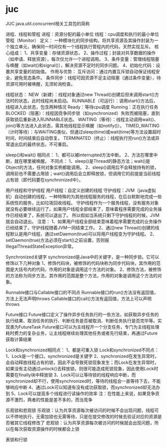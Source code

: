 # juc
JUC
    java.util.concurrent相关工具包的简称

进程、线程和管程
    进程：资源分配的最小单位
    线程：cpu调度和执行的最小单位
    管程（Monitor）
        定义：
            一种模块化的同步结构，将共享资源及其操作封装为一个独立单元，确保同一时间仅有一个线程执行管程内的代码，天然实现互斥。
        核心组成：
            1、共享变量：存储资源状态，
            2、操作过程；封装对共享数据的操作（如申请、释放资源），每次仅允许一个进程调用。
            3、条件变量：管理线程阻塞与唤醒（如wait()和signal()），解决资源不足时的同步问题。
            4、初始化代码：设置共享变量的初始值。
        作用与优势：
            互斥访问：通过内置互斥锁自动保证线程安全，避免竞态条件。
            条件同步：线程可因资源不足主动阻塞（通过条件变量），待资源可用时被唤醒，无须轮询检查。

线程状态：
    NEW（新建）：线程对象通过new Thread()创建后但未调用start()方法时的状态，此时线程尚未启动。
    RUNNABLE（可运行）：调用start()方法后，线程进入此状态，包含两种情况
        Ready：等待cpu调度
        Running：正在执行任务
    BLOCKED（阻塞）：线程因竞争同步锁（如synchronized）失败而被阻塞，直到获取锁后重新进入RUNNABLE状态。
    WAITING（等待）：线程主动调用wait()、join()等方法进入此状态，需其他线程显示唤醒（如notify()）。
    TIMED_WAITING（计时等待）：与WAITING类似，但通过sleep(time)或wait(time)等方法设置超时时间，时间结束后自动恢复。
    TERMINATED（终止）：线程执行完run()方法或异常退出后的最终状态，不可重启。

sleep()和wait()
    相同点：
        1、都可以被interrupted方法中断。
        2、方法在哪里中断，就在哪里被唤醒。
    不同点：
        1、sleep()是Thread的静态方法；wait()是Object的方法，任何对象实例都能调用。
        2、sleep()调用后不会释放持有的锁，调用前也不需要占用锁；wait()调用后会‌立即释放锁‌，但调用它的前提是当前线程占有锁（即代码要在synchronized中）。

用户线程和守护线程
    用户线程：自定义创建的线程
    守护线程：JVM（java虚拟机）自动创建的线程，一种特殊的为其他线程服务的线程，在后台默默地完成一些系统性的服务，比如垃圾回收线程。
            守护线程作为一个服务线程，没有服务对象就没有必要继续运行了。如果用户线程全部结束了，意味着程序需要完成的业务操作已经结束了，系统可以退出了。
            所以假如当系统只剩下守护线程的时候，JVM就会自动退出。
    注意：
        1、如果用户线程全部结束意味着程序需要完成的业务操作已经结束了，守护线程随着JVM一同结束工作。
        2、通过new Thread()创建的线程默认是用户线程，通过setDaemon(true)可以将用户线程变为守护线程。
        2、 setDaemon(true)方法必须在start()之前设置，否则报IllegalThreadStateException异常。

Synchronized关键字
    synchronized是Java中的关键字，是一种同步锁。它可以修饰以下几种对象
        1、修饰代码块，被修饰的代码块称为同步代码块，其作用的范围是大括号内的代码，作用的对象是调用这个方法的对象。
        2、修饰方法，被修饰的方法称为同步方法，其作用的范围是整个方法，作用的对象是调用这个方法的对象。
    

Runnable接口与Callable接口的不同点
    Runnable接口的run()方法没有返回值，方法上无法声明throws
    Callable接口的call()方法有返回值，方法上可以声明throws

Future接口
    Future接口定义了操作异步任务执行的一些方法，如获取异步任务的执行结果、取消任务的执行、判断任务是否被取消、判断任务执行是否完毕等。实现类为FutureTask
    Future接口可以为主线程开一个分支任务，专门为主线程处理耗时费力的复杂业务，让主线程继续处理其他任务或者先行结束，再通过Future获取计算结果

Lock和synchronized相同点：
    1、都是可重入锁
Lock和synchronized不同点：
    1、Lock是一个接口，synchronized是关键字
    2、synchronized在发生异常时，会自动释放线程占有的锁，因此不会导致死锁现象发生；而Lock在发生异常时，如果没有主动通过unlock()去释放锁，则很可能造成死锁现象，因此使用Lock时需要在finally块中释放锁
    3、Lock可以让等待锁的线程响应中断，而synchronized却不行，使用synchronized时，等待的线程会一直等待下去，不能够响应中断
    4、通过Lock可以知道有没有成功获取锁，而synchronized却无法办到
    5、Lock可以提高多个线程进行读操作的效率
    注：在性能上来说，如果竞争资源不激烈，两者的性能是差不多的，而当竞争

乐观锁和悲观锁
    乐观锁：认为共享资源每次被访问的时候不会出现问题，线程可以不停地执行，无需加锁也无需等待，只是在提交修改的时候去验证对应的资源是否被其它线程修改了
    悲观锁：认为共享资源每次被访问的时候就会出现问题，所以在每次获取资源操作的时候都会上锁 

表锁和行锁
